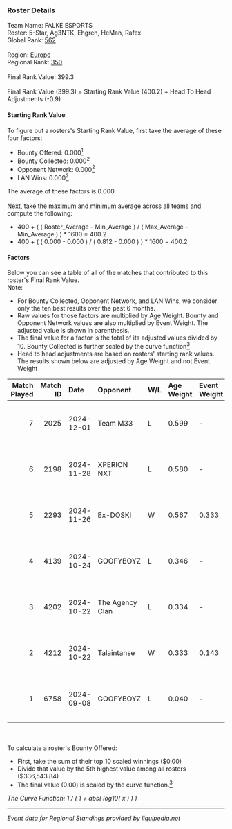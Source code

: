 ### Roster Details<br />
Team Name: FALKE ESPORTS<br />
Roster: 5-Star, Ag3NTK, Ehgren, HeMan, Rafex<br />
Global Rank: [562](../../standings_global_2025_03_01.md)<br />
<br />
Region: [Europe]( ../../standings_europe_2025_03_01.md)<br />
Regional Rank: [350]( ../../standings_europe_2025_03_01.md)<br />
<br />
Final Rank Value:  399.3<br />
<br />
Final Rank Value (399.3) = Starting Rank Value (400.2) + Head To Head Adjustments (-0.9)<br />

#### Starting Rank Value<br />
To figure out a rosters's Starting Rank Value, first take the average of these four factors:<br />
- Bounty Offered: 0.000[<sup>1</sup>](#table2)
- Bounty Collected: 0.000[<sup>2</sup>](#table1)
- Opponent Network: 0.000[<sup>2</sup>](#table1)
- LAN Wins: 0.000[<sup>2</sup>](#table1)

The average of these factors is 0.000<br />
<br />
Next, take the maximum and minimum average across all teams and compute the following:<br />
- 400 + ( ( Roster_Average - Min_Average ) / ( Max_Average - Min_Average ) ) * 1600 = 400.2
- 400 + ( ( 0.000 - 0.000 ) / ( 0.812 - 0.000 ) ) * 1600 = 400.2


#### Factors<br />
Below you can see a table of all of the matches that contributed to this roster's Final Rank Value.<br />
Note:<br />

- For Bounty Collected, Opponent Network, and LAN Wins, we consider only the ten best results over the past 6 months.
- Raw values for those factors are multiplied by Age Weight. Bounty and Opponent Network values are also multiplied by Event Weight. The adjusted value is shown in parenthesis.
- The final value for a factor is the total of its adjusted values divided by 10. Bounty Collected is further scaled by the curve function[<sup>3</sup>](#curveFunction)
- Head to head adjustments are based on rosters' starting rank values. The results shown below are adjusted by Age Weight and not Event Weight
<span id="table1"></span><br />


| Match Played | Match ID | Date       | Opponent        | W/L | Age Weight | Event Weight | Bounty Collected | Opponent Network | LAN Wins  | H2H Adj. | Roster                               |
| -: | -: | :- | :- | :- | :- | :- | :- | :- | :- | -: | :- |
|            7 |     2025 | 2024-12-01 | Team M33        | L   | 0.599      | -            | -                | -                | -         |    -9.81 | 5-Star, Ag3NTK, Ehgren, HeMan, Rafex |
|            6 |     2198 | 2024-11-28 | XPERION NXT     | L   | 0.580      | -            | -                | -                | -         |    -3.94 | 5-Star, Ag3NTK, Ehgren, HeMan, Rafex |
|            5 |     2293 | 2024-11-26 | Ex-DOSKI        | W   | 0.567      | 0.333        | 0.000 (0.000)    | 0.021 (0.004)    | 0 (0.000) |     8.69 | 5-Star, Ag3NTK, Ehgren, HeMan, Rafex |
|            4 |     4139 | 2024-10-24 | GOOFYBOYZ       | L   | 0.346      | -            | -                | -                | -         |    -1.40 | 5-Star, Ag3NTK, HeMan, Rafex, shin   |
|            3 |     4202 | 2024-10-22 | The Agency Clan | L   | 0.334      | -            | -                | -                | -         |    -0.83 | 5-Star, Ag3NTK, HeMan, Rafex, shin   |
|            2 |     4212 | 2024-10-22 | Talaintanse     | W   | 0.333      | 0.143        | 0.000 (0.000)    | 0.016 (0.001)    | 0 (0.000) |     6.54 | 5-Star, Ag3NTK, HeMan, Rafex, shin   |
|            1 |     6758 | 2024-09-08 | GOOFYBOYZ       | L   | 0.040      | -            | -                | -                | -         |    -0.15 | 5-Star, Ag3NTK, ar3a, GOYO007, Rafex |

<br />
<span id="table2"></span><br />
To calculate a roster's Bounty Offered:<br />

- First, take the sum of their top 10 scaled winnings ($0.00)
- Divide that value by the 5th highest value among all rosters ($336,543.84)
- The final value (0.00) is scaled by the curve function.[<sup>3</sup>](#curveFunction)

<span id="curveFunction"></span>_The Curve Function: 1 / ( 1 + abs( log10( x ) ) )_<br />

---
_Event data for Regional Standings provided by liquipedia.net_<br />
